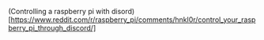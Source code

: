 (Controlling a raspberry pi with disord)[https://www.reddit.com/r/raspberry_pi/comments/hnkl0r/control_your_raspberry_pi_through_discord/]
